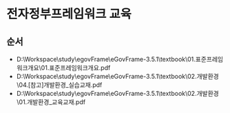 # 전자정부프레임워크 교육

## 순서
- ‪D:\Workspace\study\egovFrame\eGovFrame-3.5.1\textbook\01.표준프레임워크개요\01.표준프레임워크개요.pdf
- ‪D:\Workspace\study\egovFrame\eGovFrame-3.5.1\textbook\02.개발환경\04.[참고]개발환경_실습교재.pdf
- ‪D:\Workspace\study\egovFrame\eGovFrame-3.5.1\textbook\02.개발환경\01.개발환경_교육교재.pdf
